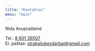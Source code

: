 ```yaml
---
title: "Kontaktai"
menu: "main"
---
```


<p>Nida Anupraitienė</p>

<p>Tel.: <a href="tel:+37060136507">8 601 36507</a><br>
El. paštas: <a href="mailto:strakaliukesdarbai@gmail.com">strakaliukesdarbai@gmail.com</a></p>